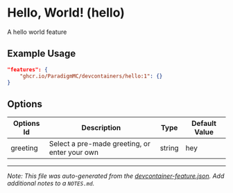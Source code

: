 
# Hello, World! (hello)

A hello world feature

## Example Usage

```json
"features": {
    "ghcr.io/ParadigmMC/devcontainers/hello:1": {}
}
```

## Options

| Options Id | Description | Type | Default Value |
|-----|-----|-----|-----|
| greeting | Select a pre-made greeting, or enter your own | string | hey |



---

_Note: This file was auto-generated from the [devcontainer-feature.json](https://github.com/ParadigmMC/devcontainers/blob/main/src/hello/devcontainer-feature.json).  Add additional notes to a `NOTES.md`._
